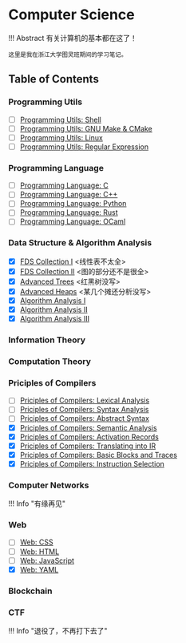 # Computer Science

!!! Abstract
    有关计算机的基本都在这了！

    这里是我在浙江大学图灵班期间的学习笔记。

## Table of Contents

### Programming Utils

- [ ] [Programming Utils: Shell](./Programming%20Utils/Shell.md)
- [ ] [Programming Utils: GNU Make & CMake](./Programming%20Utils/GNU%20Make.md)
- [ ] [Programming Utils: Linux](./Programming%20Utils/Linux.md)
- [ ] [Programming Utils: Regular Expression](./Programming%20Utils/Regular%20Expression.md)

### Programming Language

- [ ] [Programming Language: C](./Programming%20Language/C/index.md)
- [ ] [Programming Language: C++](Programming%20Language/C++/index.md)
- [ ] [Programming Language: Python](./Programming%20Language/Python/index.md)
- [ ] [Programming Language: Rust](./Programming%20Language/Rust/index.md)
- [ ] [Programming Language: OCaml](./Programming%20Language/OCaml/index.md)

### Data Structure & Algorithm Analysis

- [x] [FDS Collection I](./Algorithm/FDS%20I.md) <线性表不太全>
- [x] [FDS Collection II](./Algorithm/FDS%20II.md) <图的部分还不是很全>
- [x] [Advanced Trees](./Algorithm/Lec%201.md) <红黑树没写>
- [x] [Advanced Heaps](./Algorithm/Lec%202.md) <某几个摊还分析没写>
- [x] [Algorithm Analysis I](./Algorithm/Lec%203.md)
- [x] [Algorithm Analysis II](./Algorithm/Lec%204.md)
- [x] [Algorithm Analysis III](./Algorithm/Lec%205.md)

### Information Theory

### Computation Theory

### Priciples of Compilers

- [ ] [Priciples of Compilers: Lexical Analysis](./Compilers/1%20lex.md)
- [ ] [Priciples of Compilers: Syntax Analysis](./Compilers/2%20parse.md)
- [ ] [Priciples of Compilers: Abstract Syntax](./Compilers/3%20ast.md)
- [x] [Priciples of Compilers: Semantic Analysis](./Compilers/4%20semantic.md)
- [x] [Priciples of Compilers: Activation Records](./Compilers/5%20activation.md)
- [x] [Priciples of Compilers: Translating into IR](./Compilers/6%20IR.md)
- [x] [Priciples of Compilers: Basic Blocks and Traces](./Compilers/7%20block.md)
- [x] [Priciples of Compilers: Instruction Selection](./Compilers/8%20instruction.md)

### Computer Networks 

!!! Info "有缘再见"

### Web

- [ ] [Web: CSS](./Web/CSS.md)
- [ ] [Web: HTML](./Web/HTML.md)
- [ ] [Web: JavaScript](./Web/Javascript/Javascript.md)
- [x] [Web: YAML](./Web/YAML.md) 

### Blockchain

### CTF

!!! Info "退役了，不再打下去了"


